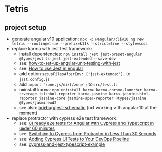 # Tetris

## project setup

- generate angular v10 application:
`npx -p @angular/cli@10 ng new tetris --routing=true --prefix=k11k --strict=true --style=scss`
- replace karma with jest test framework:
  - install dependencies:
  `npm install jest jest-preset-angular @types/jest ts-jest jest-extended --save-dev`
  - see: [how-to-set-up-angular-unit-testing-with-jest](https://www.amadousall.com/how-to-set-up-angular-unit-testing-with-jest/)
  - see: [How to use Jest in Angular](https://itnext.io/how-to-use-jest-in-angular-aka-make-unit-testing-great-again-e4be2d2e92d1)
  - add option `setupFilesAfterEnv: ['jest-extended'],` to `jest.config.js`
  - add `import 'zone.js/dist/zone';` to `src/test.ts`
  - uninstall karma:
  `npm uninstall karma karma-chrome-launcher karma-coverage-istanbul-reporter karma-jasmine karma-jasmine-html-reporter jasmine-core jasmine-spec-reporter @types/jasmine @types/jasminewd2`
  - see also: [briebug/jest-schematic](https://github.com/briebug/jest-schematic) (not working with angular 10 at the moment)
- replace protractor with cypress e2e test framework:
  - see: [CI ready e2e tests for Angular with Cypress and TypeScript in under 60 minutes](https://dev.to/angular/ci-ready-e2e-tests-for-angular-with-cypress-and-typescript-in-under-60-minutes-4f30)
  - see: [Switching to Cypress from Protractor in Less Than 30 Seconds](https://medium.com/briebug-blog/switching-to-cypress-from-protractor-in-less-than-30-seconds-b60b00def4a0)
  - see: [Adding Cypress UI Tests to Your DevOps Pipeline](https://www.cypress.io/blog/2019/08/02/guest-post-angular-adding-cypress-ui-tests-to-your-devops-pipeline)
  - see: [cypress-and-jest-typescript-example](https://github.com/cypress-io/cypress-and-jest-typescript-example)
